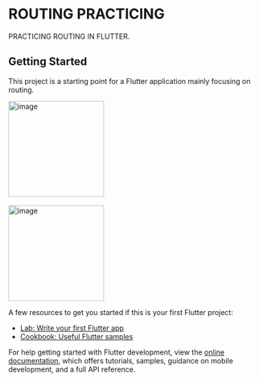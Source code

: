 # ROUTING PRACTICING

PRACTICING ROUTING IN FLUTTER.

## Getting Started

This project is a starting point for a Flutter application mainly focusing on routing.

<img width="190" alt="image" src="https://github.com/user-attachments/assets/147514c6-4aa8-4f6c-809a-ef67a7ee7e6e">
<br>
<br>
<img width="190" alt="image" src="https://github.com/user-attachments/assets/b95b7e6e-aeb8-4702-baf6-3951b9e34a53">



A few resources to get you started if this is your first Flutter project:

- [Lab: Write your first Flutter app](https://docs.flutter.dev/get-started/codelab)
- [Cookbook: Useful Flutter samples](https://docs.flutter.dev/cookbook)

For help getting started with Flutter development, view the
[online documentation](https://docs.flutter.dev/), which offers tutorials,
samples, guidance on mobile development, and a full API reference.
